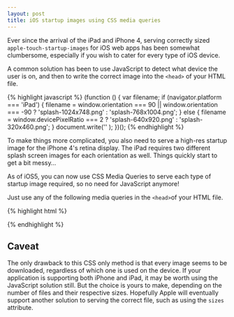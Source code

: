 ```yaml
---
layout: post
title: iOS startup images using CSS media queries
---
```


Ever since the arrival of the iPad and iPhone 4, serving correctly sized `apple-touch-startup-images` for iOS web apps has been somewhat clumbersome, especially if you wish to cater for every type of iOS device.

A common solution has been to use JavaScript to detect what device the user is on, and then to write the correct image into the `<head>` of your HTML file.

{% highlight javascript %}
(function () {
	var filename;
	if (navigator.platform === 'iPad') {
		filename = window.orientation === 90 || window.orientation === -90 ? 'splash-1024x748.png' : 'splash-768x1004.png';
	} else {
		filename = window.devicePixelRatio === 2 ? 'splash-640x920.png' : 'splash-320x460.png';
	}
	document.write('<link rel="apple-touch-startup-image" href="' + filename + '"/>' );
})();
{% endhighlight %}

To make things more complicated, you also need to serve a high-res startup image for the iPhone 4's retina display. The iPad requires two different splash screen images for each orientation as well. Things quickly start to get a bit messy…

As of iOS5, you can now use CSS Media Queries to serve each type of startup image required, so no need for JavaScript anymore!

Just use any of the following media queries in the `<head>`of your HTML file.

{% highlight html %}
<!-- 320x460 for iPhone 3GS -->
<link rel="apple-touch-startup-image" media="(max-device-width: 480px) and not (-webkit-min-device-pixel-ratio: 2)" href="startup-iphone.png" />
<!-- 640x920 for retina display -->
<link rel="apple-touch-startup-image" media="(max-device-width: 480px) and (-webkit-min-device-pixel-ratio: 2)" href="startup-iphone4.png" />
<!-- iPad Portrait 768x1004 -->
<link rel="apple-touch-startup-image" media="(min-device-width: 768px) and (orientation: portrait)" href="startup-iPad-portrait.png" />
<!-- iPad Landscape 1024x748 -->
<link rel="apple-touch-startup-image" media="(min-device-width: 768px) and (orientation: landscape)" href="startup-iPad-landscape.png" />
{% endhighlight %}

Caveat
------

The only drawback to this CSS only method is that every image seems to be downloaded, regardless of which one is used on the device. If your application is supporting both iPhone and iPad, it may be worth using the JavaScript solution still. But the choice is yours to make, depending on the number of files and their respective sizes. Hopefully Apple will eventually support another solution to serving the correct file, such as using the `sizes` attribute.